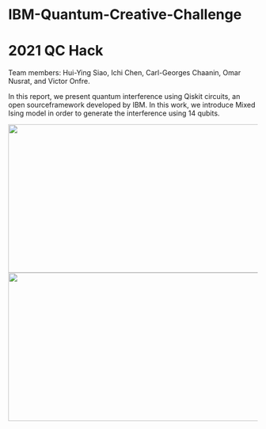 # IBM-Quantum-Creative-Challenge
# 2021 QC Hack  
Team members: Hui-Ying Siao, Ichi Chen, Carl-Georges Chaanin, Omar Nusrat, and Victor Onfre.   

In this report, we present quantum interference using Qiskit circuits, an open sourceframework developed by IBM. In this work, we introduce Mixed Ising model in order to generate the interference using 14 qubits.

<img src="/images/teleportation_circuit.png" width="800" height="300">  

<img src="/images/teleportation_circuit.png" width="800" height="300">  
